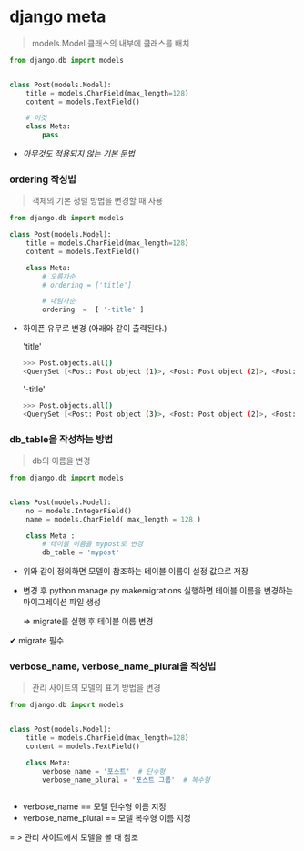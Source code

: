 # django meta

> models.Model 클래스의 내부에 클래스를 배치

```python
from django.db import models


class Post(models.Model): 
    title = models.CharField(max_length=128)
    content = models.TextField() 

    # 이것 
    class Meta: 
        pass
```

- _아무것도 적용되지 않는 기본 문법_

  

### ordering 작성법

> 객체의 기본 정렬 방법을 변경할 때 사용

```python
from django.db import models

class Post(models.Model): 
    title = models.CharField(max_length=128)
    content = models.TextField() 

    class Meta: 
        # 오름차순 
        # ordering = ['title']

        # 내림차순 
        ordering  =  [ '-title' ]
```

- 하이픈 유무로 변경 (아래와 같이 출력된다.)

  'title'

  ```bash
  >>> Post.objects.all()
  <QuerySet [<Post: Post object (1)>, <Post: Post object (2)>, <Post: Post object (3)>]>
  ```

  '-title'

  ```bash
  >>> Post.objects.all()
  <QuerySet [<Post: Post object (3)>, <Post: Post object (2)>, <Post: Post object (1)>]>
  ```

### db_table을 작성하는 방법

> db의 이름을 변경

```python
from django.db import models


class Post(models.Model): 
    no = models.IntegerField() 
    name = models.CharField( max_length = 128 )

    class Meta : 
        # 테이블 이름을 mypost로 변경 
        db_table = 'mypost'
```

- 위와 같이 정의하면 모델이 참조하는 테이블 이름이 설정 값으로 저장

- 변경 후 python manage.py makemigrations 실행하면 테이블 이름을 변경하는 마이그레이션 파일 생성

  => migrate를 실행 후 테이블 이름 변경

✔ migrate 필수



### verbose_name, verbose_name_plural을 작성법

> 관리 사이트의 모델의 표기 방법을 변경

```python
from django.db import models


class Post(models.Model): 
    title = models.CharField(max_length=128)
    content = models.TextField() 

    class Meta: 
        verbose_name = '포스트'  # 단수형 
        verbose_name_plural = '포스트 그룹'  # 복수형
 
```

- verbose_name == 모델 단수형 이름 지정
- verbose_name_plural == 모델 복수형 이름 지정

= > 관리 사이트에서 모델을 볼 때 참조
